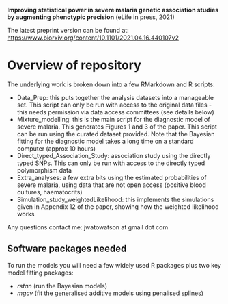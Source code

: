 **Improving statistical power in severe malaria genetic association studies by augmenting phenotypic precision** (eLife in press, 2021)

The latest preprint version can be found at: https://www.biorxiv.org/content/10.1101/2021.04.16.440107v2


# Overview of repository

The underlying work is broken down into a few RMarkdown and R scripts:

* Data_Prep: this puts together the analysis datasets into a manageable set. This script can only be run with access to the original data files - this needs permission via data access committees (see details below)
* Mixture_modelling: this is the main script for the diagnostic model of severe malaria. This generates Figures 1 and 3 of the paper. This script can be run using the curated dataset provided. Note that the Bayesian fitting for the diagnostic model takes a long time on a standard computer (approx 10 hours)
* Direct_typed_Association_Study: association study using the directly typed SNPs. This can only be run with access to the directly typed polymorphism data
* Extra_analyses: a few extra bits using the estimated probabilities of severe malaria, using data that are not open access (positive blood cultures, haematocrits)
* Simulation_study_weightedLikelihood: this implements the simulations given in Appendix 12 of the paper, showing how the weighted likelihood works


Any questions contact me: jwatowatson at gmail dot com


## Software packages needed

To run the models you will need a few widely used R packages plus two key model fitting packages:

* *rstan* (run the Bayesian models)
* *mgcv* (fit the generalised additive models using penalised splines)
